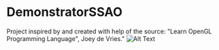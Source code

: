 # DemonstratorSSAO
Project inspired by and created with help of the source: "Learn OpenGL Programming Language", Joey de Vries."
![Alt Text](https://github.com/mariusz0674/DemonstratorSSAO/blob/master/SSAO.gif)

